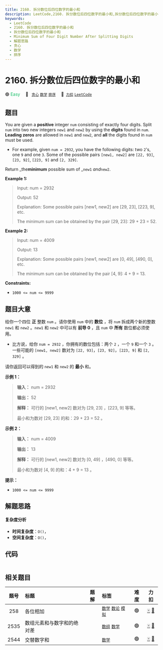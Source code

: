 ```yaml
---
title: 2160. 拆分数位后四位数字的最小和
description: LeetCode,2160. 拆分数位后四位数字的最小和,拆分数位后四位数字的最小和,Minimum Sum of Four Digit Number After Splitting Digits,解题思路,贪心,数学,排序
keywords:
  - LeetCode
  - 2160. 拆分数位后四位数字的最小和
  - 拆分数位后四位数字的最小和
  - Minimum Sum of Four Digit Number After Splitting Digits
  - 解题思路
  - 贪心
  - 数学
  - 排序
---
```


# 2160. 拆分数位后四位数字的最小和

🟢 <font color=#15bd66>Easy</font>&emsp; 🔖&ensp; [`贪心`](/tag/greedy.md) [`数学`](/tag/math.md) [`排序`](/tag/sorting.md)&emsp; 🔗&ensp;[`力扣`](https://leetcode.cn/problems/minimum-sum-of-four-digit-number-after-splitting-digits) [`LeetCode`](https://leetcode.com/problems/minimum-sum-of-four-digit-number-after-splitting-digits)

## 题目

You are given a **positive** integer `num` consisting of exactly four digits.
Split `num` into two new integers `new1` and `new2` by using the **digits**
found in `num`. **Leading zeros** are allowed in `new1` and `new2`, and
**all** the digits found in `num` must be used.

  * For example, given `num = 2932`, you have the following digits: two `2`'s, one `9` and one `3`. Some of the possible pairs `[new1, new2]` are `[22, 93]`, `[23, 92]`, `[223, 9]` and `[2, 329]`.

Return _the**minimum** possible sum of _`new1` _and_`new2`.



**Example 1:**

> Input: num = 2932
> 
> Output: 52
> 
> Explanation: Some possible pairs [new1, new2] are [29, 23], [223, 9], etc.
> 
> The minimum sum can be obtained by the pair [29, 23]: 29 + 23 = 52.

**Example 2:**

> Input: num = 4009
> 
> Output: 13
> 
> Explanation: Some possible pairs [new1, new2] are [0, 49], [490, 0], etc. 
> 
> The minimum sum can be obtained by the pair [4, 9]: 4 + 9 = 13.

**Constraints:**

  * `1000 <= num <= 9999`


## 题目大意

给你一个四位 **正**  整数 `num` 。请你使用 `num` 中的 **数位** ，将 `num` 拆成两个新的整数 `new1` 和 `new2`
。`new1` 和 `new2` 中可以有 **前导 0**  ，且 `num` 中 **所有**  数位都必须使用。

  * 比方说，给你 `num = 2932` ，你拥有的数位包括：两个 `2` ，一个 `9` 和一个 `3` 。一些可能的 `[new1, new2]` 数对为 `[22, 93]`，`[23, 92]`，`[223, 9]` 和 `[2, 329]` 。

请你返回可以得到的 `new1` 和 `new2` 的 **最小**  和。



**示例 1：**

> 
> 
> 
> 
> 
> **输入：** num = 2932
> 
> **输出：** 52
> 
> **解释：** 可行的 [new1, new2] 数对为 [29, 23] ，[223, 9] 等等。
> 
> 最小和为数对 [29, 23] 的和：29 + 23 = 52 。
> 
> 

**示例 2：**

> 
> 
> 
> 
> 
> **输入：** num = 4009
> 
> **输出：** 13
> 
> **解释：** 可行的 [new1, new2] 数对为 [0, 49] ，[490, 0] 等等。
> 
> 最小和为数对 [4, 9] 的和：4 + 9 = 13 。
> 
> 



**提示：**

  * `1000 <= num <= 9999`


## 解题思路

#### 复杂度分析

- **时间复杂度**：`O()`，
- **空间复杂度**：`O()`，

## 代码

```javascript

```

## 相关题目

<!-- prettier-ignore -->
| 题号 | 标题 | 题解 | 标签 | 难度 | 力扣 |
| :------: | :------ | :------: | :------ | :------: | :------: |
| 258 | 各位相加 |  |  [`数学`](/tag/math.md) [`数论`](/tag/number-theory.md) [`模拟`](/tag/simulation.md) | 🟢 | [🀄️](https://leetcode.cn/problems/add-digits) [🔗](https://leetcode.com/problems/add-digits) |
| 2535 | 数组元素和与数字和的绝对差 |  |  [`数组`](/tag/array.md) [`数学`](/tag/math.md) | 🟢 | [🀄️](https://leetcode.cn/problems/difference-between-element-sum-and-digit-sum-of-an-array) [🔗](https://leetcode.com/problems/difference-between-element-sum-and-digit-sum-of-an-array) |
| 2544 | 交替数字和 |  |  [`数学`](/tag/math.md) | 🟢 | [🀄️](https://leetcode.cn/problems/alternating-digit-sum) [🔗](https://leetcode.com/problems/alternating-digit-sum) |